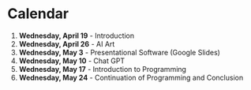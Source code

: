 # Calendar

1. **Wednesday, April 19** - Introduction
2. **Wednesday, April 26** - AI Art
3. **Wednesday, May 3** - Presentational Software (Google Slides)
4. **Wednesday, May 10** - Chat GPT
5. **Wednesday, May 17** - Introduction to Programming
6. **Wednesday, May 24** - Continuation of Programming  and Conclusion


